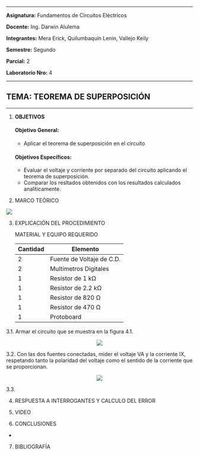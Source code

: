 ------------
 **Asignatura:**  Fundamentos de Circuitos Eléctricos 
                          
 **Docente:**     Ing. Darwin Alulema            
                    
 **Integrantes:** Mera Erick, Quilumbaquín Lenin, Vallejo Keily
                  
 **Semestre:**    Segundo
 
 **Parcial:**     2
 
 **Laboratorio Nro:**     4
 
------------
## **TEMA:**  TEOREMA DE SUPERPOSICIÓN
------------

 1. **OBJETIVOS**

    #### Objetivo General:

     - Aplicar el teorema de superposición en el circuito

    #### Objetivos Específicos:
    
    - Evaluar el voltaje y corriente por separado del circuito aplicando el teorema de superposición.
    - Comparar los resltados obtenidos con los resultados calculados analíticamente. 
   
 2. MARCO TEÓRICO


    <p align="center">
  <img src="https://user-images.githubusercontent.com/84594486/125877902-3f5e7747-ca93-4942-98e5-fa3265f8a7af.png">
   </p>


 3. EXPLICACIÓN DEL PROCEDIMIENTO

    MATERIAL Y EQUIPO REQUERIDO

    |  Cantidad | Elemento  |
    | ------------ | ------------ |
    | 2| Fuente de Voltaje de C.D.  |
    | 2| Multímetros Digitales  |
    | 1  | Resistor de 1 kΩ  |
    | 1 | Resistor de 2.2 kΩ  |
    | 1   | Resistor de 820 Ω  |
    | 1  | Resistor de 470 Ω   |
    | 1  | Protoboard    |
    
    
    
   3.1. Armar el circuito que se muestra en la figura 4.1.
    
   <p align="center">
  <img src="https://user-images.githubusercontent.com/84594486/125869225-9d59d312-ce8d-4685-936b-4326d459400a.png">
   </p>
   
   
   

   3.2. Con las dos fuentes conectadas, mider el voltaje VA y la corriente IX, respetando tanto la polaridad del voltaje como el sentido de la corriente que se proporcionan.
   
   <p align="center">
  <img src="https://user-images.githubusercontent.com/84594486/125877902-3f5e7747-ca93-4942-98e5-fa3265f8a7af.png">
   </p>
   
   3.3. 
   
   
   
   
  
 4. RESPUESTA A INTERROGANTES Y CALCULO DEL ERROR

 
 5. VIDEO
 
 
 6. CONCLUSIONES
 
 - 


 
 7. BIBLIOGRAFÍA





